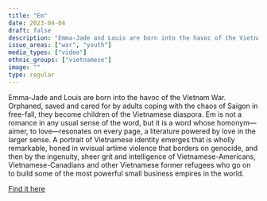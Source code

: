 ```yaml
---
title: "Em"
date: 2023-04-04
draft: false
description: "Emma-Jade and Louis are born into the havoc of the Vietnam War. Orphaned, saved and cared for by adults coping with the chaos of Saigon in free-fall, they become children of the Vietnamese diaspora. Em is not a romance in any usual sense of the word, but it is a word whose homonym—aimer, to love—resonates on every page, a literature powered by love in the larger sense. A portrait of Vietnamese identity emerges that is wholly remarkable, honed in wvisual artime violence that borders on genocide, and then by the ingenuity, sheer grit and intelligence of Vietnamese-Americans, Vietnamese-Canadians and other Vietnamese former refugees who go on to build some of the most powerful small business empires in the world."
issue_areas: ["war", "youth"]
media_types: ["video"]
ethnic_groups: ["vietnamese"]
image: ""
type: regular
---
```


Emma-Jade and Louis are born into the havoc of the Vietnam War. Orphaned, saved and cared for by adults coping with the chaos of Saigon in free-fall, they become children of the Vietnamese diaspora. Em is not a romance in any usual sense of the word, but it is a word whose homonym—aimer, to love—resonates on every page, a literature powered by love in the larger sense. A portrait of Vietnamese identity emerges that is wholly remarkable, honed in wvisual artime violence that borders on genocide, and then by the ingenuity, sheer grit and intelligence of Vietnamese-Americans, Vietnamese-Canadians and other Vietnamese former refugees who go on to build some of the most powerful small business empires in the world.

[Find it here](https://www.youtube.com/watch?v=CA4ZADNMJrw&ab_channel=TheWritersFestival)
